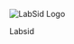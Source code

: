 ![LabSid Logo](https://raw.githubusercontent.com/labsid/labsid.github.io/master/src/img/Labsid-logo.png)

Labsid
